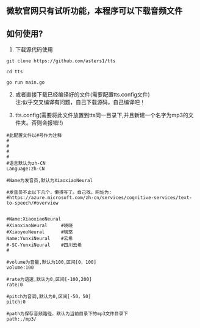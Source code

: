 ## 微软官网只有试听功能，本程序可以下载音频文件

## 如何使用?

1. 下载源代码使用

```
git clone https://github.com/asters1/tts

cd tts

go run main.go
```

2. 或者直接下载已经编译好的文件(需要配置tts.config文件)  
注:似乎交叉编译有问题，自己下载源码，自己编译吧！


3. tts.config(需要将此文件放置到tts同一目录下,并且新建一个名字为mp3的文件夹。否则会报错!!)


```
#此配置文件以#号作为注释
#
#
#
#
#语言默认为zh-CN
Language:zh-CN

#Name为发音员,默认为XiaoxiaoNeural

#发音员不止以下几个，懒得写了。自己找，网址为:
#https://azure.microsoft.com/zh-cn/services/cognitive-services/text-to-speech/#overview


#Name:XiaoxiaoNeural
#XiaoxiaoNeural     #晓晓
#XiaoyouNeural      #晓悠
Name:YunxiNeural    #云希
#-SC-YunxiNeural    #四川云希
#

#volume为音量,默认为100,区间[0，100]
volume:100

#rate为语速,默认为0,区间[-100,200]
rate:0

#pitch为音调,默认为0,区间[-50，50]
pitch:0

#path为保存音频路径，默认为当前目录下的mp3文件目录下
path:./mp3/
```







